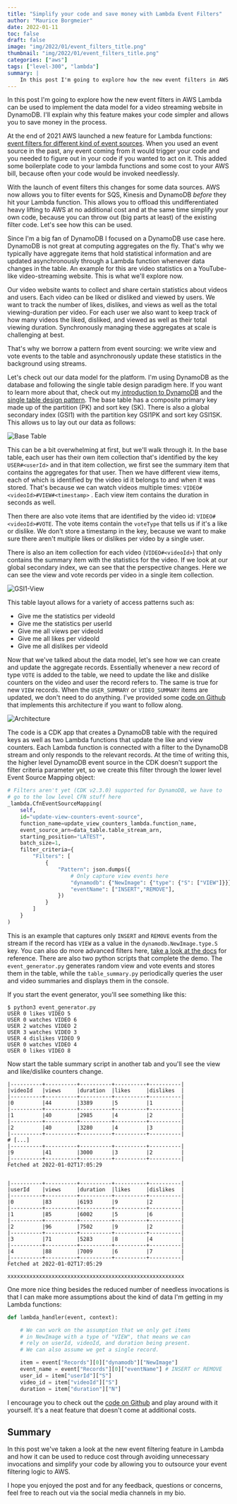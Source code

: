 ```yaml
---
title: "Simplify your code and save money with Lambda Event Filters"
author: "Maurice Borgmeier"
date: 2022-01-11
toc: false
draft: false
image: "img/2022/01/event_filters_title.png"
thumbnail: "img/2022/01/event_filters_title.png"
categories: ["aws"]
tags: ["level-300", "lambda"]
summary: |
    In this post I'm going to explore how the new event filters in AWS Lambda can be used to implement the data model for a video streaming website in DynamoDB. I'll explain why this feature makes your code simpler and allows you to save money in the process.
---
```


In this post I'm going to explore how the new event filters in AWS Lambda can be used to implement the data model for a video streaming website in DynamoDB. I'll explain why this feature makes your code simpler and allows you to save money in the process.

At the end of 2021 AWS launched a new feature for Lambda functions: [event filters for different kind of event sources](https://aws.amazon.com/blogs/compute/filtering-event-sources-for-aws-lambda-functions/). When you used an event source in the past, any event coming from it would trigger your code and you needed to figure out in your code if you wanted to act on it. This added some boilerplate code to your lambda functions and some cost to your AWS bill, because often your code would be invoked needlessly.

With the launch of event filters this changes for some data sources. AWS now allows you to filter events for SQS, Kinesis and DynamoDB _before_ they hit your Lambda function. This allows you to offload this undifferentiated heavy lifting to AWS at no additional cost and at the same time simplify your own code, because you can throw out (big parts at least) of the existing filter code. Let's see how this can be used.

Since I'm a big fan of DynamoDB I focused on a DynamoDB use case here. DynamoDB is not great at computing aggregates on the fly. That's why we typically have aggregate items that hold statistical information and are updated asynchronously through a Lambda function whenever data changes in the table. An example for this are video statistics on a YouTube-like video-streaming website. This is what we'll explore now.

Our video website wants to collect and share certain statistics about videos and users. Each video can be liked or disliked and viewed by users. We want to track the number of likes, dislikes, and views as well as the total viewing-duration per video. For each user we also want to keep track of how many videos the liked, disliked, and viewed as well as their total viewing duration. Synchronously managing these aggregates at scale is challenging at best.

That's why we borrow a pattern from event sourcing: we write view and vote events to the table and asynchronously update these statistics in the background using streams.

Let's check out our data model for the platform. I'm using DynamoDB as the database and following the single table design paradigm here. If you want to learn more about that, check out my[ introduction to DynamoDB](https://aws-blog.de/2021/03/dynamodb-in-15-minutes.html) and the [single table design pattern](https://aws-blog.de/2021/03/modelling-a-product-catalog-in-dynamodb.html). The base table has a composite primary key made up of the partition (PK) and sort key (SK). There is also a global secondary index (GSI1) with the partition key GSI1PK and sort key GSI1SK. This allows us to lay out our data as follows:

![Base Table](/img/2022/01/filter_demo_base_table.png)

This can be a bit overwhelming at first, but we'll walk through it. In the base table, each user has their own item collection that's identified by the key `USER#<userId>` and in that item collection, we first see the summary item that contains the aggregates for that user. Then we have different view items, each of which is identified by the video id it belongs to and when it was stored. That's because we can watch videos multiple times: `VIDEO#<videoId>#VIEW#<timestamp>` . Each view item contains the duration in seconds as well. 

Then there are also vote items that are identified by the video id: `VIDEO#<videoId>#VOTE`. The vote items contain the `voteType` that tells us if it's a like or dislike. We don't store a timestamp in the key, because we want to make sure there aren't multiple likes or dislikes per video by a single user.

There is also an item collection for each video (`VIDEO#<videoId>`) that only contains the summary item with the statistics for the video. If we look at our global secondary index, we can see that the perspective changes. Here we can see the view and vote records per video in a single item collection.

![GSI1-View](/img/2022/01/filter_demo_gsi1.png)

This table layout allows for a variety of access patterns such as:

- Give me the statistics per videoId
- Give me the statistics per userId
- Give me all views per videoId
- Give me all likes per videoId
- Give me all dislikes per videoId

Now that we've talked about the data model, let's see how we can create and update the aggregate records. Essentially whenever a new record of type `VOTE` is added to the table, we need to update the like and dislike counters on the video and user the record refers to. The same is true for new `VIEW` records. When the `USER_SUMMARY` or `VIDEO_SUMMARY` items are updated, we don't need to do anything. I've provided some [code on Github](https://github.com/MauriceBrg/snippets/tree/main/dynamodb-streams-lambda-filter) that implements this architecture if you want to follow along.

![Architecture](/img/2022/01/ddb_filter_architecture.png)

The code is a CDK app that creates a DynamoDB table with the required keys as well as two Lambda functions that update the like and view counters. Each Lambda function is connected with a filter to the DynamoDB stream and only responds to the relevant records. At the time of writing this, the higher level DynamoDB event source in the CDK doesn't support the filter criteria parameter yet, so we create this filter through the lower level Event Source Mapping object:

```python
# Filters aren't yet (CDK v2.3.0) supported for DynamoDB, we have to
# go to the low level CFN stuff here
_lambda.CfnEventSourceMapping(
    self,
    id="update-view-counters-event-source",
    function_name=update_view_counters_lambda.function_name,
    event_source_arn=data_table.table_stream_arn,
    starting_position="LATEST",
    batch_size=1,
    filter_criteria={
        "Filters": [
            {
                "Pattern": json.dumps({
                    # Only capture view events here
                    "dynamodb": {"NewImage": {"type": {"S": ["VIEW"]}}},  
                    "eventName": ["INSERT","REMOVE"],
                })
            }
        ]
    }
)
```

This is an example that captures only `INSERT` and `REMOVE` events from the stream if the record has `VIEW` as a value in the `dynamodb.NewImage.type.S` key. You can also do more advanced filters here, [take a look at the docs](https://docs.aws.amazon.com/lambda/latest/dg/invocation-eventfiltering.html) for reference. There are also two python scripts that complete the demo. The `event_generator.py` generates random view and vote events and stores them in the table, while the `table_summary.py` periodically queries the user and video summaries and displays them in the console.

If you start the event generator, you'll see something like this:

```shell
$ python3 event_generator.py
USER 0 likes VIDEO 5
USER 0 watches VIDEO 6
USER 2 watches VIDEO 2
USER 3 watches VIDEO 3
USER 4 dislikes VIDEO 9
USER 0 watches VIDEO 4
USER 0 likes VIDEO 8
```
Now start the table summary script in another tab and you'll see the view and like/dislike counters change. 

```text
|----------+----------+----------+----------+----------|
|videoId   |views     |duration  |likes     |dislikes  |
|----------+----------+----------+----------+----------|
|0         |44        |3389      |5         |1         |
|----------+----------+----------+----------+----------|
|1         |40        |2985      |4         |2         |
|----------+----------+----------+----------+----------|
|2         |40        |3280      |4         |3         |
|----------+----------+----------+----------+----------|
# [...]
|----------+----------+----------+----------+----------|
|9         |41        |3000      |3         |2         |
|----------+----------+----------+----------+----------|
Fetched at 2022-01-02T17:05:29


|----------+----------+----------+----------+----------|
|userId    |views     |duration  |likes     |dislikes  |
|----------+----------+----------+----------+----------|
|0         |83        |6193      |9         |2         |
|----------+----------+----------+----------+----------|
|1         |85        |6002      |5         |6         |
|----------+----------+----------+----------+----------|
|2         |96        |7502      |9         |2         |
|----------+----------+----------+----------+----------|
|3         |71        |5283      |8         |4         |
|----------+----------+----------+----------+----------|
|4         |88        |7009      |6         |7         |
|----------+----------+----------+----------+----------|
Fetched at 2022-01-02T17:05:29

xxxxxxxxxxxxxxxxxxxxxxxxxxxxxxxxxxxxxxxxxxxxxxxxxxxxxxxx
```

One more nice thing besides the reduced number of needless invocations is that I can make more assumptions about the kind of data I'm getting in my Lambda functions:

```python
def lambda_handler(event, context):

    # We can work on the assumption that we only get items
    # in NewImage with a type of "VIEW", that means we can
    # rely on userId, videoId, and duration being present.
    # We can also assume we get a single record.

    item = event["Records"][0]["dynamodb"]["NewImage"]
    event_name = event["Records"][0]["eventName"] # INSERT or REMOVE
    user_id = item["userId"]["S"]
    video_id = item["videoId"]["S"]
    duration = item["duration"]["N"]
```

I encourage you to check out the [code on Github](https://github.com/MauriceBrg/snippets/tree/main/dynamodb-streams-lambda-filter) and play around with it yourself. It's a neat feature that doesn't come at additional costs.

## Summary

In this post we've taken a look at the new event filtering feature in Lambda and how it can be used to reduce cost through avoiding unnecessary invocations and simplify your code by allowing you to outsource your event filtering logic to AWS.

I hope you enjoyed the post and for any feedback, questions or concerns, feel free to reach out via the social media channels in my bio.